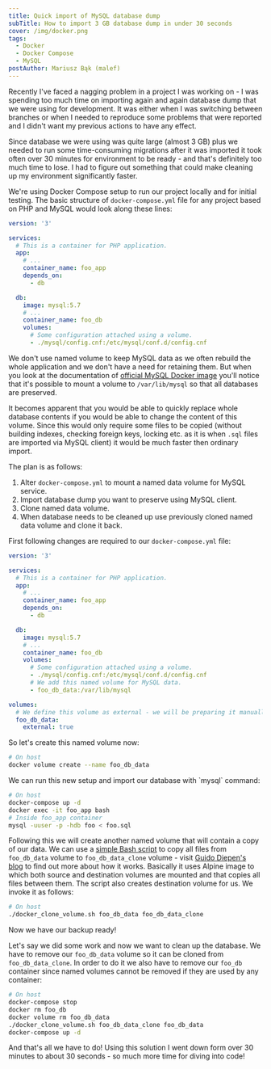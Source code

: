 ```yaml
---
title: Quick import of MySQL database dump
subTitle: How to import 3 GB database dump in under 30 seconds
cover: /img/docker.png
tags:
  - Docker
  - Docker Compose
  - MySQL
postAuthor: Mariusz Bąk (malef)
---
```

Recently I've faced a nagging problem in a project I was working on - I was spending too much time on importing again and again database dump that we were using for development. It was either when I was switching between branches or when I needed to reproduce some problems that were reported and I didn't want my previous actions to have any effect.

Since database we were using was quite large (almost 3 GB) plus we needed to run some time-consuming migrations after it was imported it took often over 30 minutes for environment to be ready - and that's definitely too much time to lose. I had to figure out something that could make cleaning up my environment significantly faster.

We're using Docker Compose setup to run our project locally and for initial testing. The basic structure of `docker-compose.yml` file for any project based on PHP and MySQL would look along these lines:

```yaml
version: '3'

services:
  # This is a container for PHP application.
  app:
    # ...
    container_name: foo_app
    depends_on:
      - db

  db:
    image: mysql:5.7
    # ...
    container_name: foo_db
    volumes:
      # Some configuration attached using a volume.
      - ./mysql/config.cnf:/etc/mysql/conf.d/config.cnf
```

We don't use named volume to keep MySQL data as we often rebuild the whole application and we don't have a need for retaining them. But when you look at the documentation of [official MySQL Docker image](https://hub.docker.com/_/mysql/) you'll notice that it's possible to mount a volume to `/var/lib/mysql` so that all databases are preserved.

It becomes apparent that you would be able to quickly replace whole database contents if you would be able to change the content of this volume. Since this would only require some files to be copied (without building indexes, checking foreign keys, locking etc. as it is when `.sql` files are imported via MySQL client) it would be much faster then ordinary import.

The plan is as follows:

1. Alter `docker-compose.yml` to mount a named data volume for MySQL service.
2. Import database dump you want to preserve using MySQL client.
3. Clone named data volume.
4. When database needs to be cleaned up use previously cloned named data volume and clone it back.

First following changes are required to our `docker-compose.yml` file:

```yaml
version: '3'

services:
  # This is a container for PHP application.
  app:
    # ...
    container_name: foo_app
    depends_on:
      - db

  db:
    image: mysql:5.7
    # ...
    container_name: foo_db
    volumes:
      # Some configuration attached using a volume.
      - ./mysql/config.cnf:/etc/mysql/conf.d/config.cnf
      # We add this named volume for MySQL data.
      - foo_db_data:/var/lib/mysql

volumes:
  # We define this volume as external - we will be preparing it manually.
  foo_db_data:
    external: true
```

So let's create this named volume now:

```bash
# On host
docker volume create --name foo_db_data
```

We can run this new setup and import our database with \`mysql\` command:

```bash
# On host
docker-compose up -d
docker exec -it foo_app bash
# Inside foo_app container
mysql -uuser -p -hdb foo < foo.sql
```

Following this we will create another named volume that will contain a copy of our data. We can use a [simple Bash script](https://github.com/gdiepen/docker-convenience-scripts/blob/master/docker_clone_volume.sh) to copy all files from `foo_db_data` volume to `foo_db_data_clone` volume - visit [Guido Diepen's blog](https://www.guidodiepen.nl/2016/05/cloning-docker-data-volumes/) to find out more about how it works. Basically it uses Alpine image to which both source and destination volumes are mounted and that copies all files between them. The script also creates destination volume for us. We invoke it as follows:

```bash
# On host
./docker_clone_volume.sh foo_db_data foo_db_data_clone
```

Now we have our backup ready!

Let's say we did some work and now we want to clean up the database. We have to remove our `foo_db_data` volume so it can be cloned from `foo_db_data_clone`. In order to do it we also have to remove our `foo_db` container since named volumes cannot be removed if they are used by any container:

```bash
# On host
docker-compose stop
docker rm foo_db
docker volume rm foo_db_data
./docker_clone_volume.sh foo_db_data_clone foo_db_data
docker-compose up -d
```

And that's all we have to do! Using this solution I went down form over 30 minutes to about 30 seconds - so much more time for diving into code!
